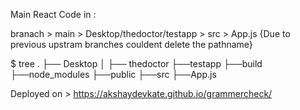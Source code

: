 

Main React Code in : 

branach > main > Desktop/thedoctor/testapp > src > App.js {Due to previous upstram branches couldent delete the pathname}

$ tree
.
├── Desktop
│   ├── thedoctor
        ├──testapp
           ├──build
           ├──node_modules
           ├──public
           ├──src
               ├──App.js
           
           


Deployed on > https://akshaydevkate.github.io/grammercheck/


